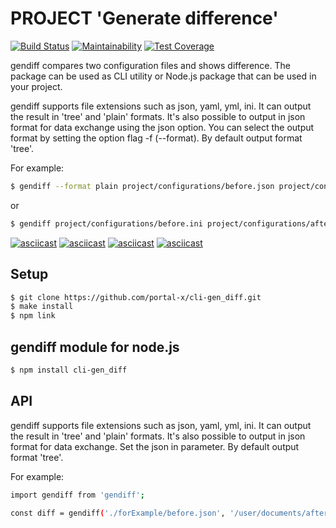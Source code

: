# PROJECT 'Generate difference'

[![Build Status](https://travis-ci.org/portal-x/backend-project-lvl2.svg?branch=master)](https://travis-ci.org/portal-x/backend-project-lvl2)
[![Maintainability](https://api.codeclimate.com/v1/badges/413a2f24806cbc5270d3/maintainability)](https://codeclimate.com/github/portal-x/backend-project-lvl2/maintainability)
[![Test Coverage](https://api.codeclimate.com/v1/badges/413a2f24806cbc5270d3/test_coverage)](https://codeclimate.com/github/portal-x/backend-project-lvl2/test_coverage)

gendiff compares two configuration files and shows difference.
The package can be used as CLI utility or Node.js package that can be used in your project.

gendiff supports file extensions such as json, yaml, yml, ini. It can output the result in 'tree' and 'plain' formats. It's also possible to output in json format for data exchange using the json option. You can select the output format by setting the option flag -f (--format). By default output format 'tree'.

For example:

```bash
$ gendiff --format plain project/configurations/before.json project/configurations/after.json
```

or

```bash
$ gendiff project/configurations/before.ini project/configurations/after.ini
```

[![asciicast](https://asciinema.org/a/wqiAl0MuWK2Ntixk9XQKkNS5D.svg)](https://asciinema.org/a/wqiAl0MuWK2Ntixk9XQKkNS5D)
[![asciicast](https://asciinema.org/a/DjwYoe9T8EP9Zf9hEgxo28WOe.svg)](https://asciinema.org/a/DjwYoe9T8EP9Zf9hEgxo28WOe)
[![asciicast](https://asciinema.org/a/ONHRxftuhPFNoiG4COiVs9Dyx.svg)](https://asciinema.org/a/ONHRxftuhPFNoiG4COiVs9Dyx)
[![asciicast](https://asciinema.org/a/PgTyYQfxYbEe7algKv3qUjt8m.svg)](https://asciinema.org/a/PgTyYQfxYbEe7algKv3qUjt8m)

## Setup

```sh
$ git clone https://github.com/portal-x/cli-gen_diff.git
$ make install
$ npm link
```

## gendiff module for node.js

```sh
$ npm install cli-gen_diff
```

## API

gendiff supports file extensions such as json, yaml, yml, ini. It can output the result in 'tree' and 'plain' formats. It's also possible to output in json format for data exchange. Set the json in parameter. By default output format 'tree'.

For example:

```sh
import gendiff from 'gendiff';

const diff = gendiff('./forExample/before.json', '/user/documents/after.json', 'json');

```
